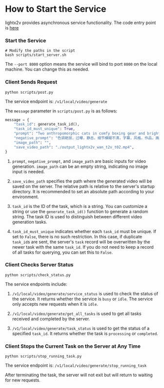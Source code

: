 # How to Start the Service

lightx2v provides asynchronous service functionality. The code entry point is [here](https://github.com/ModelTC/lightx2v/blob/main/lightx2v/api_server.py)


### Start the Service

```shell
# Modify the paths in the script
bash scripts/start_server.sh
```

The `--port 8000` option means the service will bind to port `8000` on the local machine. You can change this as needed.


### Client Sends Request

```shell
python scripts/post.py
```

The service endpoint is: `/v1/local/video/generate`

The `message` parameter in `scripts/post.py` is as follows:


```python
message = {
    "task_id": generate_task_id(),
    "task_id_must_unique": True,
    "prompt": "Two anthropomorphic cats in comfy boxing gear and bright gloves fight intensely on a spotlighted stage.",
    "negative_prompt": "色调艳丽，过曝，静态，细节模糊不清，字幕，风格，作品，画作，画面，静止，整体发灰，最差质量，低质量，JPEG压缩残留，丑陋的，残缺的，多余的手指，画得不好的手部，画得不好的脸部，畸形的，毁容的，形态畸形的肢体，手指融合，静止不动的画面，杂乱的背景，三条腿，背景人很多，倒着走",
    "image_path": "",
    "save_video_path": "./output_lightx2v_wan_t2v_t02.mp4",
}
```

1. `prompt`, `negative_prompt`, and `image_path` are basic inputs for video generation. `image_path` can be an empty string, indicating no image input is needed.

2. `save_video_path` specifies the path where the generated video will be saved on the server. The relative path is relative to the server's startup directory. It is recommended to set an absolute path according to your environment.

3. `task_id` is the ID of the task, which is a string. You can customize a string or use the `generate_task_id()` function to generate a random string. The task ID is used to distinguish between different video generation tasks.

4. `task_id_must_unique` indicates whether each `task_id` must be unique. If set to `False`, there is no such restriction. In this case, if duplicate `task_id`s are sent, the server's `task` record will be overwritten by the newer task with the same `task_id`. If you do not need to keep a record of all tasks for querying, you can set this to `False`.


### Client Checks Server Status

```shell
python scripts/check_status.py
```

The service endpoints include:

1. `/v1/local/video/generate/service_status` is used to check the status of the service. It returns whether the service is `busy` or `idle`. The service only accepts new requests when it is `idle`.

2. `/v1/local/video/generate/get_all_tasks` is used to get all tasks received and completed by the server.

3. `/v1/local/video/generate/task_status` is used to get the status of a specified `task_id`. It returns whether the task is `processing` or `completed`.


### Client Stops the Current Task on the Server at Any Time

```shell
python scripts/stop_running_task.py
```

The service endpoint is: `/v1/local/video/generate/stop_running_task`

After terminating the task, the server will not exit but will return to waiting for new requests.
